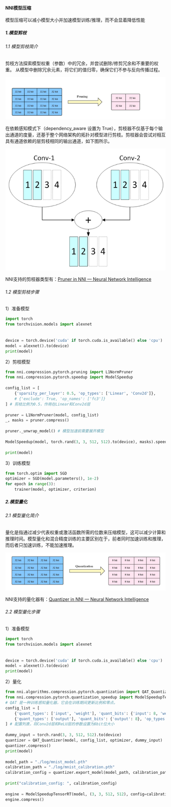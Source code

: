 #### NNI模型压缩

模型压缩可以减小模型大小并加速模型训练/推理，而不会显着降低性能

##### 1.模型剪枝

###### 1.1 模型剪枝简介

剪枝方法探索模型权重（参数）中的冗余，并尝试删除/修剪冗余和不重要的权重。 从模型中删除冗余元素，将它们的值归零，确保它们不参与反向传播过程。

![](1.jpg)

在依赖感知模式下（dependency_aware 设置为 True），剪枝器不仅基于每个输出通道的度量，还基于整个网络架构的拓扑对模型进行剪枝。剪枝器会尝试对相互具有通道依赖的层剪枝相同的输出通道，如下图所示。

![](3.jpg)

NNI支持的剪枝器类型有：[Pruner in NNI — Neural Network Intelligence](https://nni.readthedocs.io/en/stable/compression/pruner.html)

###### 1.2 模型剪枝步骤

1）准备模型

```python
import torch
from torchvision.models import alexnet


device = torch.device('cuda' if torch.cuda.is_available() else 'cpu')
model = alexnet().to(device)
print(model)
```

2）剪枝模型

```python
from nni.compression.pytorch.pruning import L1NormPruner
from nni.compression.pytorch.speedup import ModelSpeedup

config_list = [
    {'sparsity_per_layer': 0.5, 'op_types': ['Linear', 'Conv2d']},
    # {'exclude': True, 'op_names': ['fc3']}
] # 剪枝比例为0.5，作用在Linear和Conv2d层

pruner = L1NormPruner(model, config_list)
_, masks = pruner.compress()

pruner._unwrap_model() # 模型加速前需要展开模型

ModelSpeedup(model, torch.rand(3, 3, 512, 512).to(device), masks).speedup_model()

print(model)
```

3）训练模型

```python
from torch.optim import SGD
optimizer = SGD(model.parameters(), 1e-2)
for epoch in range(3):
    trainer(model, optimizer, criterion)
```

##### 2.模型量化

###### 2.1 模型量化简介

量化是指通过减少代表权重或激活函数所需的位数来压缩模型，这可以减少计算和推理时间。模型量化和混合精度训练的主要区别在于，前者同时加速训练和推理，而后者只加速训练，不能加速推理。

![](2.jpg)

NNI支持的量化器有：[Quantizer in NNI — Neural Network Intelligence](https://nni.readthedocs.io/en/stable/compression/quantizer.html)

###### 2.2 模型量化步骤

1）准备模型

```python
import torch
from torchvision.models import alexnet


device = torch.device('cuda' if torch.cuda.is_available() else 'cpu')
model = alexnet().to(device)
print(model)
```

2）量化

```python
from nni.algorithms.compression.pytorch.quantization import QAT_Quantizer
from nni.compression.pytorch.quantization_speedup import ModelSpeedupTensorRT
# QAT 是一种训练感知量化器，它会在训练期间更新比例和零点。
config_list = [
    {'quant_types': ['input', 'weight'], 'quant_bits': {'input': 8, 'weight': 8}, 'op_types': ['Conv2d']},
    {'quant_types': ['output'], 'quant_bits': {'output': 8}, 'op_types': ['ReLU']}
] # 配置列表，将Conv2d层和ReLU层的参数设置为8bit位大小

dummy_input = torch.rand(3, 3, 512, 512).to(device)
quantizer = QAT_Quantizer(model, config_list, optimizer, dummy_input)
quantizer.compress()
print(model)

model_path = "./log/mnist_model.pth"
calibration_path = "./log/mnist_calibration.pth"
calibration_config = quantizer.export_model(model_path, calibration_path)

print("calibration_config: ", calibration_config)

engine = ModelSpeedupTensorRT(model, (3, 3, 512, 512), config=calibration_config, batchsize=32)
engine.compress()
```

